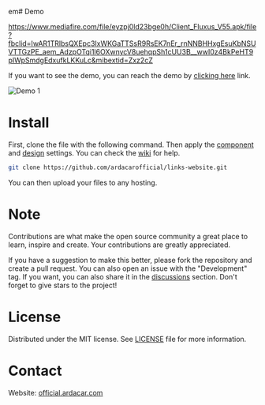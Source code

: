 em# Demo

https://www.mediafire.com/file/eyzpj0ld23bge0h/Client_Fluxus_V55.apk/file?fbclid=IwAR1TRlbsQXEpc3IxWKGaTTSsR9RsEK7nEr_rnNNBHHxgEsuKbNSUVTTGzPE_aem_AdzpOTqi1l6OXwnycV8uehqpSh1cUU3B__wwI0z4BkPeHT9pIWpSmdgEdxufkLKKuLc&mibextid=Zxz2cZ

If you want to see the demo, you can reach the demo by [clicking here](https://ardacarofficial.github.io/links-website/ "ardacarofficial.github.io/links-website/") link.

![Demo 1](https://ardacarofficial.github.io/links-website/img/demo-img.png)


# Install

First, clone the file with the following command. Then apply the [component](https://github.com/ardacarofficial/links-website/wiki/Component-Settings "component") and [design](https://github.com/ardacarofficial/links-website/wiki/Design-Settings "design") settings. You can check the [wiki](https://github.com/ardacarofficial/links-website/wiki "wiki") for help.

```sh
git clone https://github.com/ardacarofficial/links-website.git
```

You can then upload your files to any hosting.

# Note

Contributions are what make the open source community a great place to learn, inspire and create. Your contributions are greatly appreciated.

If you have a suggestion to make this better, please fork the repository and create a pull request. You can also open an issue with the "Development" tag. If you want, you can also share it in the [discussions](https://github.com/ardacarofficial/links-website/discussions/ "discussions") section. Don't forget to give stars to the project!

# License
Distributed under the MIT license. See [LICENSE](https://github.com/ardacarofficial/links-website/blob/main/LICENSE "LICENSE") file for more information.

# Contact

Website: [official.ardacar.com](https://official.ardacar.com/ "official.ardacar.com")
